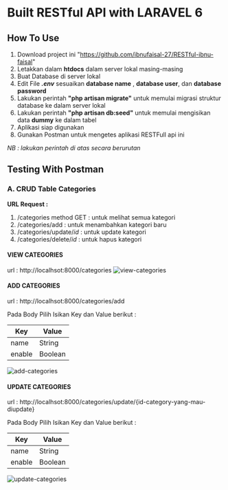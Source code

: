 <p align="center">
<h1>Built RESTful API with LARAVEL 6</h1>
</p>

## How To Use
1. Download project ini "https://github.com/ibnufaisal-27/RESTful-ibnu-faisal"
2. Letakkan dalam **htdocs** dalam server lokal masing-masing
3. Buat Database di server lokal
4. Edit File **<em>.env</em>** sesuaikan **database name** , **database user**, dan **database password**
5. Lakukan perintah **"php artisan migrate"** untuk memulai migrasi struktur database ke dalam server lokal
6. Lakukan perintah **"php artisan db:seed"** untuk memulai mengisikan data **dummy** ke dalam tabel
7. Aplikasi siap digunakan
8. Gunakan Postman untuk mengetes aplikasi RESTFull api ini
<p><em>NB : lakukan perintah di atas secara berurutan</em></p>

## Testing With Postman
### A. CRUD Table Categories
**URL Request :**
1. /categories method GET            : untuk melihat semua kategori
2. /categories/add                   : untuk menambahkan kategori baru
3. /categories/update/<em>id</em>    : untuk update kategori
4. /categories/delete/<em>id</em>    : untuk hapus kategori

#### VIEW CATEGORIES
url : http://localhsot:8000/categories
<img src="https://i.ibb.co/GvWJZgK/view-categories.png" alt="view-categories" border="0">

#### ADD CATEGORIES
url : http://localhsot:8000/categories/add

Pada Body Pilih Isikan Key dan Value berikut :

Key | Value
--- | ---
name | String
enable | Boolean

<img src="https://i.ibb.co/hgJ2F6W/add-categories.png" alt="add-categories" border="0">

#### UPDATE CATEGORIES
url : http://localhsot:8000/categories/update/{id-category-yang-mau-diupdate}

Pada Body Pilih Isikan Key dan Value berikut :

Key | Value
--- | ---
name | String
enable | Boolean

<img src="https://i.ibb.co/9h6QKP6/update-categories.png" alt="update-categories" border="0">

